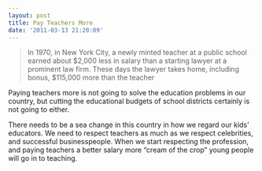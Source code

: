 ```yaml
---
layout: post
title: Pay Teachers More
date: '2011-03-13 21:20:09'
---
```


> In 1970, in New York City, a newly minted teacher at a public school earned about $2,000 less in salary than a starting lawyer at a prominent law firm. These days the lawyer takes home, including bonus, $115,000 more than the teacher

Paying teachers more is not going to solve the education problems in our country, but cutting the educational budgets of school districts certainly is not going to either.

There needs to be a sea change in this country in how we regard our kids’ educators. We need to respect teachers as much as we respect celebrities, and successful businesspeople. When we start respecting the profession, and paying teachers a better salary more “cream of the crop” young people will go in to teaching.